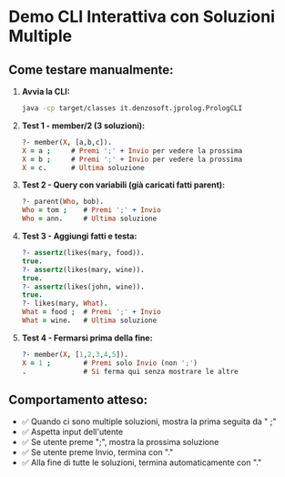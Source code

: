 # Demo CLI Interattiva con Soluzioni Multiple

## Come testare manualmente:

1. **Avvia la CLI:**
   ```bash
   java -cp target/classes it.denzosoft.jprolog.PrologCLI
   ```

2. **Test 1 - member/2 (3 soluzioni):**
   ```prolog
   ?- member(X, [a,b,c]).
   X = a ;     # Premi ';' + Invio per vedere la prossima
   X = b ;     # Premi ';' + Invio per vedere la prossima  
   X = c.      # Ultima soluzione
   ```

3. **Test 2 - Query con variabili (già caricati fatti parent):**
   ```prolog
   ?- parent(Who, bob).
   Who = tom ;    # Premi ';' + Invio
   Who = ann.     # Ultima soluzione
   ```

4. **Test 3 - Aggiungi fatti e testa:**
   ```prolog
   ?- assertz(likes(mary, food)).
   true.
   ?- assertz(likes(mary, wine)).
   true.
   ?- assertz(likes(john, wine)).
   true.
   ?- likes(mary, What).
   What = food ;  # Premi ';' + Invio
   What = wine.   # Ultima soluzione
   ```

5. **Test 4 - Fermarsi prima della fine:**
   ```prolog
   ?- member(X, [1,2,3,4,5]).
   X = 1 ;        # Premi solo Invio (non ';')
   .              # Si ferma qui senza mostrare le altre
   ```

## Comportamento atteso:
- ✅ Quando ci sono multiple soluzioni, mostra la prima seguita da " ;"
- ✅ Aspetta input dell'utente  
- ✅ Se utente preme ";", mostra la prossima soluzione
- ✅ Se utente preme Invio, termina con "."
- ✅ Alla fine di tutte le soluzioni, termina automaticamente con "."